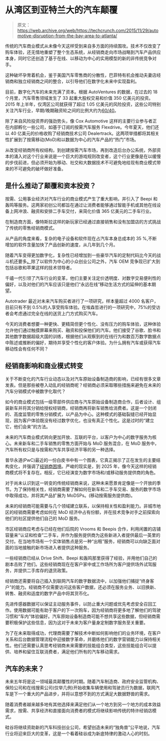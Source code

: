 # 从湾区到亚特兰大的汽车颠覆 

> 原文：<https://web.archive.org/web/https://techcrunch.com/2015/11/29/automotive-disruption-from-the-bay-area-to-atlanta/>

传统的汽车商业模式从未像今天这样受到来自多方面的持续围攻。技术不仅改变了购车体验，还无情地重塑了整个生态系统，从经销商走向市场战略到汽车产品供应本身，同时它还创造了基于在线、以移动为中心的实用模型的新的非传统竞争对手。

这种破坏孕育着机会，鉴于美国汽车零售商的分散性，巴菲特有机会推动夫妻店经销商和独立经销商之间的整合，以引导他们在数字化未来中实现盈利。

目前，数字化汽车的未来充满了资本。根据 AutoVentures 的数据，在过去的 18 个月里，汽车零售领域发生了 33 起重大股权交易和价值 350 亿美元的投资。2015 年上半年，仅湾区公司就获得了超过 1.05 亿美元的风险投资，这些公司特别关注汽车行业，早期/晚期融资轮之间的比例大约为[60/40](https://web.archive.org/web/20221024150506/http://www.mercurynews.com/)。

除了来自风险投资界的强劲势头，像 Cox Automotive 这样的主要行业参与者正在内部孵化一些公司，如基于订阅的按需汽车服务 Flexdrive。今年夏天，他们还以 40 亿美元的价格收购了经销商技术公司 Dealertrack。这两项举措都将其相关性扩展到了按需移动(MoD)和以数据为中心的汽车产品的“热门”市场。

从改变经销商所有权结构，到创建按需汽车市场，再到改造后台办公系统，外部资本的涌入对这个行业来说是一个巨大的游戏规则改变者，这个行业更像是在以缓慢的步伐前进，但必须开始为移动、社交和大数据技术不可避免地给现有商业模式带来的不可避免的破坏做好准备。

## 是什么推动了颠覆和资本投资？

按需、公用事业经济对汽车行业的商业模式产生了重大影响，并引入了 Beepi 和轰鸣等服务。这两家初创公司都旨在通过让消费者能够通过智能手机或其他在线设备上网冲浪、融资和安排二手车交付，来简化价值 365 亿美元的二手车行业。

在制造商方面，像特斯拉这样的新玩家已经通过直接销售和没有加盟店的方式挑战了传统的零售经销商模式。

从产品的角度来看，复杂的电子设备和软件现在占汽车本身总成本的 35 %,不断增加的软件含量加快了产品创新的速度，从几年到几个月。

随着汽车变得更加数字化，复杂性已经增加到一些豪华汽车的定制代码比今天的战斗机还要多[。](https://web.archive.org/web/20221024150506/http://www.kpmg.com/automotive)除了以软件为中心的小众创业公司之外，汽车 OEM 竞争现已扩大到包括谷歌和苹果这样的技术领导者。

千禧一代引领了汽车行业的变革，他们主要关注定价透明度、对数字交易便利性的偏好，以及对他们的汽车应该只是他们“永远在线”移动生活方式的延伸的基本期望。

Autotrader 最近对未来汽车购买者进行了一项研究，样本量超过 4000 名客户，目前只有不到 0.5%的人享受购车体验。在埃森哲进行的一项研究中，75%的受访者会考虑通过完全在线的送货上门方式购买汽车。

今天的消费者想要一种更快、更精简但更个性化、没有压力的购车体验，这种体验允许他们通过触摸屏幕来购买、融资和投保他们的汽车。他们接受了谷歌、脸书和其他数字数据超级大国的训练，根据他们从观察到的在线行为和数百万数字数据点中陈述或推断的偏好，期待并享受个性化的客户体验。为什么拥有汽车或获得汽车移动性会有任何不同？

## 经销商影响和商业模式转变

关于不断变化的汽车行业动态以及对汽车原始设备制造商的影响，已经有很多文章发表。但是那些被卷入动乱的经销商呢？经销商必须采取哪些措施来避免在未来的汽车分销模式中被数字化取代？

如今的商业模式包括一级零部件供应商与汽车原始设备制造商合作，后者设计、组装新车并将其分销给授权经销商，经销商再将新车销售给消费者。这是一个封闭的、高度监管的零售分销模式，以产品为中心。这种模式的基础裂缝已经开始显现，因为客户体验既没有经过数字优化，也没有真正个性化。这是过时的“建立它，他们会来”的方法。

未来的汽车商业模式转向更加开放、互联的平台，以客户为中心的数字服务为核心。未来新车和二手车销售的零售方面开始与 MoD 服务混合，在 MoD 服务中，汽车所有权只是与按需和汽车共享经济平等的另一种选择。

普华永道(PwC)最近的一份白皮书中有一个图表，它真正揭示了正在发生的主要结构变化，并强调了[经销商困境](https://web.archive.org/web/20221024150506/http://www.strategyand.pwc.com/)。严峻的现实是，到 2025 年，像今天这样的经销商模式将不复存在。相反，它已经演变为数字市场和/或移动服务提供商的角色。

对于尚未认识到这一转变的传统经销商来说，这种未来愿景肯定像是一个开放的季节。为了保持相关性，经销商需要了解如何在新车和二手车交易、服务的数字市场中取得成功，并将其产品扩展为 MoDSPs。(移动按需服务提供商)。

未来的经销商可能需要与几个领域建立联系，以保持相关性和盈利能力。非城市地区的经销商需要考虑如何在 MoD 经济中占有份额，并在技术竞争对手之前探索向他们的社区提供他们自己的 MoD 服务。

市区经销商应考虑与已经在他们后院的 Vrooms 和 Beepis 合作，利用闲置的店铺容量来“认证和检查”二手车，并作为服务提供商为这些新进入者提供最后一英里的交付。在当地市场有一个实体销售点是另一种“出租”服务，经销商可以向缺乏面对面的当地接触的新市场进入者提供这种服务。

一些经销商已经从 Drive Shift、Beepi 和轰鸣那里获得了经验，并用他们自己的剧本击败了他们。这些经销商现在在客户家中或工作场所为客户提供场外试驾服务，并提供二手库存的退货政策。

经销商还需要将自己插入到联网汽车的数字数据流中，以加强他们捕捉“终身客户”的能力。经销商不仅需要访问这些客户数据，还必须在服务业务、以旧换新、转售、融资和适度的数字产品中将其货币化。

先进传感器数据可以保证主动服务事件，以防止重大问题或优先考虑安全召回工作。使用数据可能有助于客户的下一次购车，因为经销商将更多地了解他们的驾驶习惯和“车内”体验偏好。汽车原始设备制造商可能不想共享这些数据，但经销商需要积极保护这些信息，因为这对于未来为客户量身定制数字服务至关重要。

为了在未来取得成功，代理商需要了解技术中断如何影响他们的业务环境，在客户关系和后台数据管理流程中迎接数字革命，并磨练他们的数字营销能力以保持相关性。他们还需要认真思考经销商未来需要的技能组合类型，这些技能组合可以提供、培养和留住互联消费者，满足他们所有的汽车移动需求。

## 汽车的未来？

未来五年将是这一领域最具颠覆性的时期。随着汽车制造商、政府安全监管机构、保险公司和在线搜索公司(仅举几例)开始收集车辆使用和驾驶员行为数据，联网汽车是下一个重大的产品进步，并将以意想不到的方式满足大数据野兽的需求。

随着消费者越来越多地有其他选择来满足他们从一个地方到另一个地方的成本效益需求，按需、共享经济和直接面向消费者的模式将继续影响传统的特许经销店模式。

硅谷将继续资助新的汽车科技创业公司，希望创造未来的“独角兽”公平地说，汽车行业将迎来巨大的变革，这是一个看着硅谷成为新底特律的激动人心的时刻。
